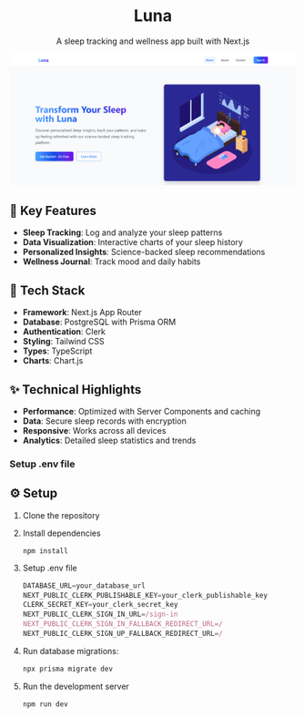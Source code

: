 <h1 align="center">Luna</h1>
<p align="center">A sleep tracking and wellness app built with Next.js</p>

![Luna Dashboard](/public/screenshot-for-readme.png)

## 🌙 Key Features

- **Sleep Tracking**: Log and analyze your sleep patterns
- **Data Visualization**: Interactive charts of your sleep history
- **Personalized Insights**: Science-backed sleep recommendations
- **Wellness Journal**: Track mood and daily habits

## 🚀 Tech Stack

- **Framework**: Next.js App Router
- **Database**: PostgreSQL with Prisma ORM
- **Authentication**: Clerk
- **Styling**: Tailwind CSS
- **Types**: TypeScript
- **Charts**: Chart.js

## ✨ Technical Highlights

- **Performance**: Optimized with Server Components and caching
- **Data**: Secure sleep records with encryption
- **Responsive**: Works across all devices
- **Analytics**: Detailed sleep statistics and trends

### Setup .env file



## ⚙️ Setup

1. Clone the repository
2. Install dependencies
    ```
    npm install
    ```

3. Setup .env file
    ```js
    DATABASE_URL=your_database_url
    NEXT_PUBLIC_CLERK_PUBLISHABLE_KEY=your_clerk_publishable_key
    CLERK_SECRET_KEY=your_clerk_secret_key
    NEXT_PUBLIC_CLERK_SIGN_IN_URL=/sign-in
    NEXT_PUBLIC_CLERK_SIGN_IN_FALLBACK_REDIRECT_URL=/
    NEXT_PUBLIC_CLERK_SIGN_UP_FALLBACK_REDIRECT_URL=/
    ```
4. Run database migrations:
    ```sh
    npx prisma migrate dev
    ```

5. Run the development server
    ```shell
    npm run dev
    ```